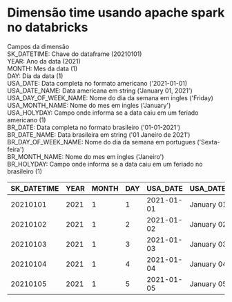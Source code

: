 # Dimensão time usando apache spark no databricks  <br />

Campos da dimensão <br />
SK_DATETIME: Chave do dataframe (20210101) <br />
YEAR: Ano da data (2021)<br />
MONTH: Mes da data (1)<br />
DAY: Dia da data (1)<br />
USA_DATE: Data completa no formato americano ('2021-01-01)<br />
USA_DATE_NAME: Data americana em string ('January 01, 2021')<br />
USA_DAY_OF_WEEK_NAME: Nome do dia da semana em ingles ('Friday)<br />
USA_MONTH_NAME: Nome do mes em ingles ('January')<br />
USA_HOLYDAY: Campo onde informa se a data caiu em um feriado americano (1)<br />
BR_DATE: Data completa no formato brasileiro ('01-01-2021')<br />
BR_DATE_NAME: Data brasileira em string ('01 Janeiro de 2021')<br />
BR_DAY_OF_WEEK_NAME: Nome do dia da semana em portugues ('Sexta-feira')<br />
BR_MONTH_NAME: Nome do mes em ingles ('Janeiro')<br />
BR_HOLYDAY: Campo onde informa se a data caiu em um feriado no brasileiro (1)<br />

SK_DATETIME|YEAR|MONTH|DAY|USA_DATE  |USA_DATE_NAME     |USA_DAY_OF_WEEK_NAME|USA_MONTH_NAME|USA_HOLYDAY|BR_DATE   |BR_DATE_NAME        |BR_DAY_OF_WEEK_NAME|BR_MONTH_NAME|BR_HOLYDAY|
---------  |----|-----|---|----------|------------------|--------------------|--------------|-----------|----------|--------------------|-------------------|-------------|----------|
20210101   |2021|1    |1  |2021-01-01|January 01, 2021  |Friday              |January       |1          |01-01-2021|01 Janeiro de 2021  |Sexta-feira        |Janeiro      |1         |
20210102   |2021|1    |2  |2021-01-02|January 02, 2021  |Saturday            |January       |0          |02-01-2021|02 Janeiro de 2021  |Sabado             |Janeiro      |0         |
20210103   |2021|1    |3  |2021-01-03|January 03, 2021  |Sunday              |January       |0          |03-01-2021|03 Janeiro de 2021  |Segunda-feira      |Janeiro      |0         |
20210104   |2021|1    |4  |2021-01-04|January 04, 2021  |Monday              |January       |0          |04-01-2021|04 Janeiro de 2021  |Domingo            |Janeiro      |0         |
20210105   |2021|1    |5  |2021-01-05|January 05, 2021  |Tuesday             |January       |0          |05-01-2021|05 Janeiro de 2021  |Terca-Feira        |Janeiro      |0         |
